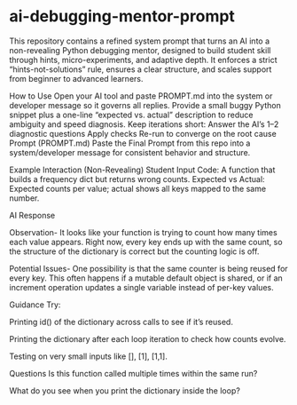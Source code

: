# ai-debugging-mentor-prompt
This repository contains a refined system prompt that turns an AI into a non-revealing Python debugging mentor, designed to build student skill through hints, micro-experiments, and adaptive depth.  It enforces a strict “hints-not-solutions” rule, ensures a clear structure, and scales support from beginner to advanced learners.

How to Use
Open your AI tool and paste PROMPT.md into the system or developer message so it governs all replies.
Provide a small buggy Python snippet plus a one-line “expected vs. actual” description to reduce ambiguity and speed diagnosis.
Keep iterations short:
Answer the AI’s 1–2 diagnostic questions
Apply checks
Re-run to converge on the root cause
Prompt (PROMPT.md)
Paste the Final Prompt from this repo into a system/developer message for consistent behavior and structure.

Example Interaction (Non-Revealing)
Student Input
Code: A function that builds a frequency dict but returns wrong counts.
Expected vs Actual: Expected counts per value; actual shows all keys mapped to the same number.

AI Response

Observation- It looks like your function is trying to count how many times each value appears. Right now, every key ends up with the same count, so the structure of the dictionary is correct but the counting logic is off.

Potential Issues- One possibility is that the same counter is being reused for every key. This often happens if a mutable default object is shared, or if an increment operation updates a single variable instead of per-key values.

Guidance
Try:

Printing id() of the dictionary across calls to see if it’s reused.

Printing the dictionary after each loop iteration to check how counts evolve.

Testing on very small inputs like [], [1], [1,1].

Questions
Is this function called multiple times within the same run?

What do you see when you print the dictionary inside the loop?
